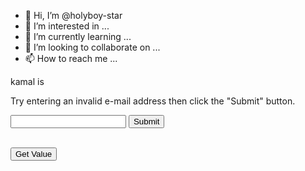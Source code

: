 - 👋 Hi, I’m @holyboy-star
- 👀 I’m interested in ...
- 🌱 I’m currently learning ...
- 💞️ I’m looking to collaborate on ...
- 📫 How to reach me ...

<!---
holyboy-star/holyboy-star is a ✨ special ✨ repository because its `README.md` (this file) appears on your GitHub profile.
You can click the Preview link to take a look at your changes.
--->
<html>
<head>
   <title> Try It Yourself </title>
</head>
<body>
<p>kamal<span> is </span>
   <p> Try entering an invalid e-mail<span style="red"> address</span> then click the "Submit" button. </p>
   <form action="sample-page-handler.html">
       <input type="email" id="demo" name="email" />
       <input type="Submit" />
   </form>
   <br />
   <button onclick="getValue()"> Get Value </button>
   
   <script type="text/javascript">
       function getValue() {
           alert(document.getElementById('demo').value);
       }
   </script>
</body>
</html>
